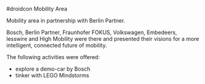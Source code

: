#droidcon Mobility Area
 
Mobility area in partnership with Berlin Partner.

Bosch, Berlin Partner, Fraunhofer FOKUS, Volkswagen, Embedeers, lesswire and High Mobility were there and presented their visions for a more intelligent, connected future of mobility. 

The following activities were offered:

* explore a demo-car by Bosch
* tinker with LEGO Mindstorms
